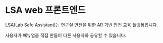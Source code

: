 # LSA web 프론트엔드

LSA(Lab Safe Assistant)는 연구실 안전을 위한 AR 기반 안전 교육 플랫폼입니다.

사용자가 매뉴얼을 직접 만들어 다른 사용자와 공유할 수 있습니다.

